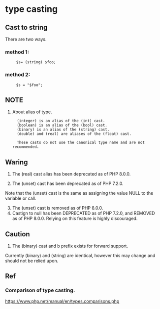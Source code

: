 # type casting
## Cast to string
There are two ways.

### method 1:
         $s= (string) $foo;
### method 2:
         $s = "$foo";

## NOTE
1. About alias of type.

         (integer) is an alias of the (int) cast. 
         (boolean) is an alias of the (bool) cast. 
         (binary) is an alias of the (string) cast. 
         (double) and (real) are aliases of the (float) cast. 

         These casts do not use the canonical type name and are not recommended.
## Waring
1. The (real) cast alias has been deprecated as of PHP 8.0.0.

2. The (unset) cast has been deprecated as of PHP 7.2.0. 

Note that the (unset) cast is the same as assigning the value NULL to the variable or call. 

3. The (unset) cast is removed as of PHP 8.0.0.
4. Castign to null has been DEPRECATED as of PHP 7.2.0, and REMOVED as of PHP 8.0.0. Relying on this feature is highly discouraged.
## Caution
1. The (binary) cast and b prefix exists for forward support. 

Currently (binary) and (string) are identical, however this may change and should not be relied upon.


## Ref

### Comparison of type casting.
https://www.php.net/manual/en/types.comparisons.php
